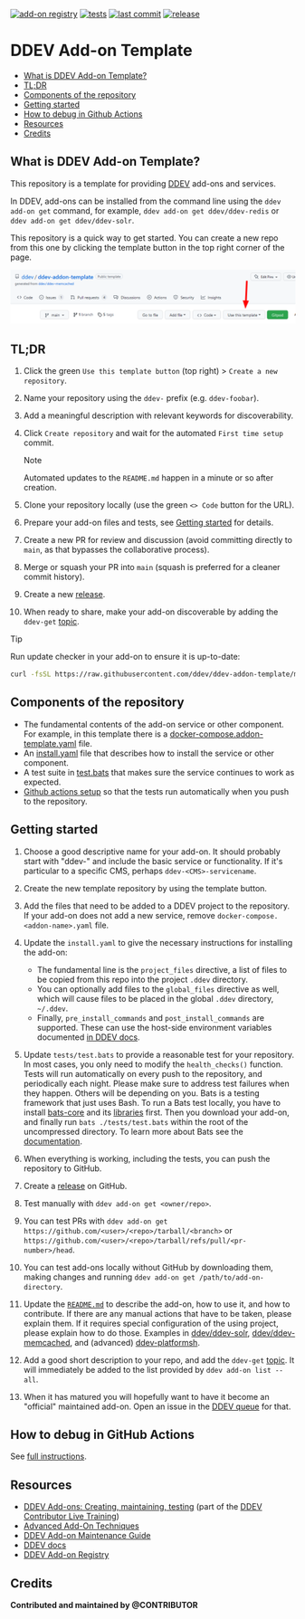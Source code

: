 [![add-on registry](https://img.shields.io/badge/DDEV-Add--on_Registry-blue)](https://addons.ddev.com)
[![tests](https://github.com/ddev/ddev-addon-template/actions/workflows/tests.yml/badge.svg?branch=main)](https://github.com/ddev/ddev-addon-template/actions/workflows/tests.yml?query=branch%3Amain)
[![last commit](https://img.shields.io/github/last-commit/ddev/ddev-addon-template)](https://github.com/ddev/ddev-addon-template/commits)
[![release](https://img.shields.io/github/v/release/ddev/ddev-addon-template)](https://github.com/ddev/ddev-addon-template/releases/latest)

# DDEV Add-on Template <!-- omit in toc -->

* [What is DDEV Add-on Template?](#what-is-ddev-add-on-template)
* [TL;DR](#tldr)
* [Components of the repository](#components-of-the-repository)
* [Getting started](#getting-started)
* [How to debug in Github Actions](#how-to-debug-in-github-actions)
* [Resources](#resources)
* [Credits](#credits)

## What is DDEV Add-on Template?

This repository is a template for providing [DDEV](https://ddev.readthedocs.io) add-ons and services.

In DDEV, add-ons can be installed from the command line using the `ddev add-on get` command, for example, `ddev add-on get ddev/ddev-redis` or `ddev add-on get ddev/ddev-solr`.

This repository is a quick way to get started. You can create a new repo from this one by clicking the template button in the top right corner of the page.

![template button](images/template-button.png)

## TL;DR

1. Click the green `Use this template button` (top right) > `Create a new repository`.
2. Name your repository using the `ddev-` prefix (e.g. `ddev-foobar`).
3. Add a meaningful description with relevant keywords for discoverability.
4. Click `Create repository` and wait for the automated `First time setup` commit.

   > [!NOTE]
   > Automated updates to the `README.md` happen in a minute or so after creation.

5. Clone your repository locally (use the green `<> Code` button for the URL).
6. Prepare your add-on files and tests, see [Getting started](#getting-started) for details.
7. Create a new PR for review and discussion (avoid committing directly to `main`, as that bypasses the collaborative process).
8. Merge or squash your PR into `main` (squash is preferred for a cleaner commit history).
9. Create a new [release](https://docs.github.com/en/repositories/releasing-projects-on-github/managing-releases-in-a-repository).
10. When ready to share, make your add-on discoverable by adding the `ddev-get` [topic](https://docs.github.com/en/repositories/managing-your-repositorys-settings-and-features/customizing-your-repository/classifying-your-repository-with-topics).

> [!TIP]
> Run update checker in your add-on to ensure it is up-to-date:
>
> ```bash
> curl -fsSL https://raw.githubusercontent.com/ddev/ddev-addon-template/main/.github/scripts/update-checker.sh | bash
> ```

## Components of the repository

* The fundamental contents of the add-on service or other component. For example, in this template there is a [docker-compose.addon-template.yaml](docker-compose.addon-template.yaml) file.
* An [install.yaml](install.yaml) file that describes how to install the service or other component.
* A test suite in [test.bats](tests/test.bats) that makes sure the service continues to work as expected.
* [Github actions setup](.github/workflows/tests.yml) so that the tests run automatically when you push to the repository.

## Getting started

1. Choose a good descriptive name for your add-on. It should probably start with "ddev-" and include the basic service or functionality. If it's particular to a specific CMS, perhaps `ddev-<CMS>-servicename`.
2. Create the new template repository by using the template button.
3. Add the files that need to be added to a DDEV project to the repository. If your add-on does not add a new service, remove `docker-compose.<addon-name>.yaml` file.
4. Update the `install.yaml` to give the necessary instructions for installing the add-on:

   * The fundamental line is the `project_files` directive, a list of files to be copied from this repo into the project `.ddev` directory.
   * You can optionally add files to the `global_files` directive as well, which will cause files to be placed in the global `.ddev` directory, `~/.ddev`.
   * Finally, `pre_install_commands` and `post_install_commands` are supported. These can use the host-side environment variables documented [in DDEV docs](https://ddev.readthedocs.io/en/stable/users/extend/custom-commands/#environment-variables-provided).

5. Update `tests/test.bats` to provide a reasonable test for your repository. In most cases, you only need to modify the `health_checks()` function. Tests will run automatically on every push to the repository, and periodically each night. Please make sure to address test failures when they happen. Others will be depending on you. Bats is a testing framework that just uses Bash. To run a Bats test locally, you have to install [bats-core](https://bats-core.readthedocs.io/en/stable/installation.html) and its [libraries](https://github.com/ztombol/bats-docs) first. Then you download your add-on, and finally run `bats ./tests/test.bats` within the root of the uncompressed directory. To learn more about Bats see the [documentation](https://bats-core.readthedocs.io/en/stable/).
6. When everything is working, including the tests, you can push the repository to GitHub.
7. Create a [release](https://docs.github.com/en/repositories/releasing-projects-on-github/managing-releases-in-a-repository) on GitHub.
8. Test manually with `ddev add-on get <owner/repo>`.
9. You can test PRs with `ddev add-on get https://github.com/<user>/<repo>/tarball/<branch>` or `https://github.com/<user>/<repo>/tarball/refs/pull/<pr-number>/head`.
10. You can test add-ons locally without GitHub by downloading them, making changes and running `ddev add-on get /path/to/add-on-directory`.
11. Update the [`README.md`](./README_ADDON.md) to describe the add-on, how to use it, and how to contribute. If there are any manual actions that have to be taken, please explain them. If it requires special configuration of the using project, please explain how to do those. Examples in [ddev/ddev-solr](https://github.com/ddev/ddev-solr), [ddev/ddev-memcached](https://github.com/ddev/ddev-memcached), and (advanced) [ddev-platformsh](https://github.com/ddev/ddev-platformsh).
12. Add a good short description to your repo, and add the `ddev-get` [topic](https://docs.github.com/en/repositories/managing-your-repositorys-settings-and-features/customizing-your-repository/classifying-your-repository-with-topics). It will immediately be added to the list provided by `ddev add-on list --all`.
13. When it has matured you will hopefully want to have it become an "official" maintained add-on. Open an issue in the [DDEV queue](https://github.com/ddev/ddev/issues) for that.

## How to debug in GitHub Actions

See [full instructions](./README_DEBUG.md).

## Resources

* [DDEV Add-ons: Creating, maintaining, testing](https://www.youtube.com/watch?v=TmXqQe48iqE) (part of the [DDEV Contributor Live Training](https://ddev.com/blog/contributor-training))
* [Advanced Add-On Techniques](https://ddev.com/blog/advanced-add-on-contributor-training/)
* [DDEV Add-on Maintenance Guide](https://ddev.com/blog/ddev-add-on-maintenance-guide/)
* [DDEV docs](https://ddev.readthedocs.io/en/stable/users/extend/additional-services/)
* [DDEV Add-on Registry](https://addons.ddev.com/)

## Credits

**Contributed and maintained by @CONTRIBUTOR**
